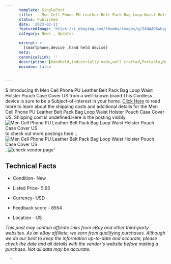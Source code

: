 ```yaml
---
      template: SinglePost
      title: -- Men Cell Phone PU Leather Belt Pack Bag Loop Waist Holster Pouch Case Cover US
      status: Published
      date: '2023-02-11'
      featuredImage: 'https://i.ebayimg.com/thumbs/images/g/Z4QAAOSwUaphhJai/s-l225.jpg'
      category: News , Updates

      excerpt: >-
        [smartphone,device ,hand held device]
      meta:
      canonicalLink: ''
      description: [handheld,industrially made,well crafted,Portable,Mobile,Compact,Convenient,Lightweight,Maneuverable,Man-portable,Miniature,Carriable,Hand-held,Light,Holdable,Transportable,Mobile device,Pocket-sized,On-the-go,Wireless,Cordless,Compact size,Convenient size, smartphone,device ,hand held device]
      noindex: false
      

---
```

$
      Introducing th Men Cell Phone PU Leather Belt Pack Bag Loop Waist Holster Pouch Case Cover US from a well-known brand.This Cordless device  is sure to be a Subject-of-interest in your home. [Click Here](https://www.ebay.com/itm/334232761463?hash=item4dd1d33477%3Ag%3AZ4QAAOSwUaphhJai&mkevt=1&mkcid=1&mkrid=711-53200-19255-0&campid=%253CePNCampaignId%253E&customid=%253CreferenceId%253E&toolid=10049) to read more to learn about the shipping costs and additional details for the Men Cell Phone PU Leather Belt Pack Bag Loop Waist Holster Pouch Case Cover US. Shipping cost is undefined.Here is the posting visibly ![Men Cell Phone PU Leather Belt Pack Bag Loop Waist Holster Pouch Case Cover US](https://i.ebayimg.com/thumbs/images/g/Z4QAAOSwUaphhJai/s-l225.jpg) to check out more postings here... ![Men Cell Phone PU Leather Belt Pack Bag Loop Waist Holster Pouch Case Cover US](https://i.ebayimg.com/images/g/Z4QAAOSwUaphhJai/s-l1600.jpg), ![check vendor page](https://origin-galleryplus.ebayimg.com/ws/web/334232761463_2_0_1/225x225.jpg,https://origin-galleryplus.ebayimg.com/ws/web/334232761463_3_0_1/225x225.jpg,https://origin-galleryplus.ebayimg.com/ws/web/334232761463_4_0_1/225x225.jpg,https://origin-galleryplus.ebayimg.com/ws/web/334232761463_5_0_1/225x225.jpg,https://origin-galleryplus.ebayimg.com/ws/web/334232761463_6_0_1/225x225.jpg,https://origin-galleryplus.ebayimg.com/ws/web/334232761463_7_0_1/225x225.jpg,https://origin-galleryplus.ebayimg.com/ws/web/334232761463_8_0_1/225x225.jpg,https://origin-galleryplus.ebayimg.com/ws/web/334232761463_9_0_1/225x225.jpg,https://origin-galleryplus.ebayimg.com/ws/web/334232761463_10_0_1/225x225.jpg,https://origin-galleryplus.ebayimg.com/ws/web/334232761463_11_0_1/225x225.jpg,https://origin-galleryplus.ebayimg.com/ws/web/334232761463_12_0_1/225x225.jpg)'

      

 ## Technical Facts 



     
      

 - Condition- New 


      

 - Listed Price- 5.95 


      

 - Currency- USD 


      

 - Feedback score - 8554 


      

 - Location - US 


      
      

 *_This post may contain affiliate links from eBay and other third-party websites. As an eBay affiliate, we earn from qualifying purchases. Although we do our best to keep the information up-to-date and accurate, please check the date and all details with the vendor's website before making a purchase. Not all data may be accurate._*




      -
